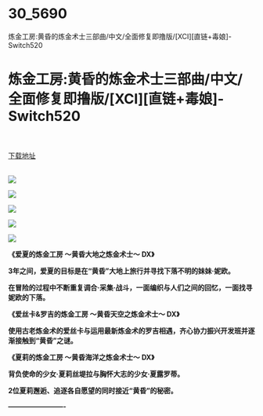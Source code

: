 # 30_5690
炼金工房:黄昏的炼金术士三部曲/中文/全面修复即撸版/[XCI][直链+毒娘]-Switch520
# 炼金工房:黄昏的炼金术士三部曲/中文/全面修复即撸版/[XCI][直链+毒娘]-Switch520
 <br/></br>
[下载地址](https://www.switch520.cc/article/5690 "下载地址")
<br/></br>

<p><span><strong><img src="https://ae01.alicdn.com/kf/Uec2a37cd5a8d4509a52fba38a33231a8O.jpg"></strong></span></p>
<p><span><strong><img src="https://ae01.alicdn.com/kf/U228d748c6f1043adbfe82c64bef10a9d2.jpg"></strong></span></p>
<p><span><strong><img src="https://ae01.alicdn.com/kf/Uae115326bc734133815844e4e4ce0e83Q.jpg"></strong></span></p>
<p><span><strong><img src="https://ae01.alicdn.com/kf/U20fd68426d3d482cbd613b1a3d91cdfe6.jpg"></strong></span></p>
<p><span><strong><img src="https://ae01.alicdn.com/kf/Uf356cd3ec5a54a2bbdc8a4893e394efdp.jpg"></strong></span></p>
<p></p>
<p><span><strong>《爱夏的炼金工房 ～黄昏大地之炼金术士～ DX》</strong></span></p>
<p><span><strong>3年之间，爱夏的目标是在“黄昏”大地上旅行并寻找下落不明的妹妹·妮欧。</strong></span></p>
<p><span><strong>在冒险的过程中不断重复调合·采集·战斗，一面编织与人们之间的回忆，一面找寻妮欧的下落。</strong></span></p>
<p></p>
<p><span><strong>《爱丝卡&amp;罗吉的炼金工房 ～黄昏天空之炼金术士～ DX》</strong></span></p>
<p><span><strong>使用古老炼金术的爱丝卡与运用最新炼金术的罗吉相遇，齐心协力振兴开发班并逐渐接触到“黄昏”之谜。</strong></span></p>
<p></p>
<p><span><strong>《夏莉的炼金工房 ～黄昏海洋之炼金术士～ DX》</strong></span></p>
<p><span><strong>背负使命的少女·夏莉丝堤拉与胸怀大志的少女·夏露罗蒂。</strong></span></p>
<p><span><strong>2位夏莉邂逅、追逐各自愿望的同时接近“黄昏”的秘密。</strong></span></p>
<p><span><strong>————————-</strong></span></p>
